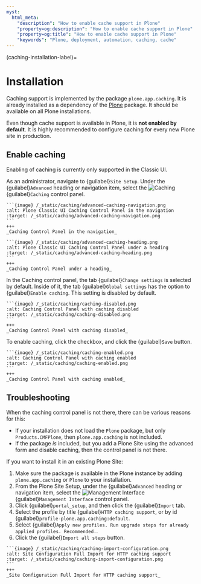 ```yaml
---
myst:
  html_meta:
    "description": "How to enable cache support in Plone"
    "property=og:description": "How to enable cache support in Plone"
    "property=og:title": "How to enable cache support in Plone"
    "keywords": "Plone, deployment, automation, caching, cache"
---
```


(caching-installation-label)=

# Installation

Caching support is implemented by the package `plone.app.caching`.
It is already installed as a dependency of the [Plone](https://github.com/plone/plone) package.
It should be available on all Plone installations.

Even though cache support is available in Plone, it is **not enabled by default**.
It is highly recommended to configure caching for every new Plone site in production.


## Enable caching

Enabling of caching is currently only supported in the Classic UI.

As an administrator, navigate to {guilabel}`Site Setup`.
Under the {guilabel}`Advanced` heading or navigation item, select the <img alt="Caching" src="/_static/caching/icon-caching.svg" class="inline"> {guilabel}`Caching` control panel.

````{card}
```{image} /_static/caching/advanced-caching-navigation.png
:alt: Plone Classic UI Caching Control Panel in the navigation
:target: /_static/caching/advanced-caching-navigation.png
```
+++
_Caching Control Panel in the navigation_
````

````{card}
```{image} /_static/caching/advanced-caching-heading.png
:alt: Plone Classic UI Caching Control Panel under a heading
:target: /_static/caching/advanced-caching-heading.png
```
+++
_Caching Control Panel under a heading_
````

In the Caching control panel, the tab {guilabel}`Change settings` is selected by default.
Inside of it, the tab {guilabel}`Global settings` has the option to {guilabel}`Enable caching`.
This setting is disabled by default.

````{card}
```{image} /_static/caching/caching-disabled.png
:alt: Caching Control Panel with caching disabled
:target: /_static/caching/caching-disabled.png
```
+++
_Caching Control Panel with caching disabled_
````

To enable caching, click the checkbox, and click the {guilabel}`Save` button.

````{card}
```{image} /_static/caching/caching-enabled.png
:alt: Caching Control Panel with caching enabled
:target: /_static/caching/caching-enabled.png
```
+++
_Caching Control Panel with caching enabled_
````


## Troubleshooting

When the caching control panel is not there, there can be various reasons for this:

-   If your installation does not load the `Plone` package, but only `Products.CMFPlone`, then `plone.app.caching` is not included.
-   If the package *is* included, but you add a Plone Site using the advanced form and disable caching, then the control panel is not there.

If you want to install it in an existing Plone Site:

1.  Make sure the package is available in the Plone instance by adding `plone.app.caching` or `Plone` to your installation.
2.  From the Plone Site Setup, under the {guilabel}`Advanced` heading or navigation item, select the <img alt="Management Interface" src="/_static/caching/icon-management-interface.svg" class="inline"> {guilabel}`Management Interface` control panel.
3.  Click {guilabel}`portal_setup`, and then click the {guilabel}`Import` tab.
4.  Select the profile by title {guilabel}`HTTP caching support`, or by id {guilabel}`profile-plone.app.caching:default`.
5.  Select {guilabel}`Apply new profiles. Run upgrade steps for already applied profiles. Recommended.`.
6.  Click the {guilabel}`Import all steps` button.

````{card}
```{image} /_static/caching/caching-import-configuration.png
:alt: Site Configuration Full Import for HTTP caching support
:target: /_static/caching/caching-import-configuration.png
```
+++
_Site Configuration Full Import for HTTP caching support_
````
